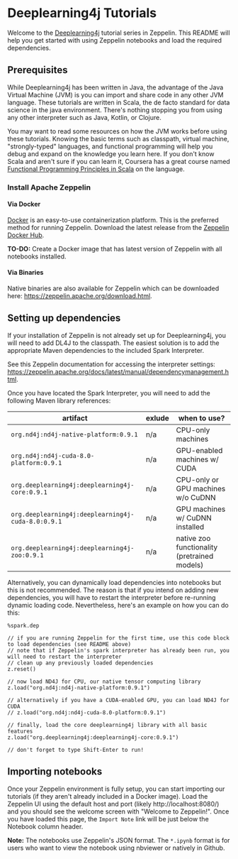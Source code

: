 Deeplearning4j Tutorials
========================

Welcome to the [Deeplearning4j](https://deeplearning4j.org/) tutorial series in Zeppelin. This README will help you get started with using Zeppelin notebooks and load the required dependencies.

## Prerequisites

While Deeplearning4j has been written in Java, the advantage of the Java Virtual Machine (JVM) is you can import and share code in any other JVM language. These tutorials are written in Scala, the de facto standard for data science in the java environment. There's nothing stopping you from using any other interpreter such as Java, Kotlin, or Clojure.

You may want to read some resources on how the JVM works before using these tutorials. Knowing the basic terms such as classpath, virtual machine, "strongly-typed" languages, and functional programming will help you debug and expand on the knowledge you learn here. If you don't know Scala and aren't sure if you can learn it, Coursera has a great course named [Functional Programming Principles in Scala](https://www.coursera.org/learn/progfun1) on the language.

### Install Apache Zeppelin

#### Via Docker

[Docker](https://www.docker.com/) is an easy-to-use containerization platform. This is the preferred method for running Zeppelin. Download the latest release from the [Zeppelin Docker Hub](https://hub.docker.com/r/apache/zeppelin/).

**TO-DO:** Create a Docker image that has latest version of Zeppelin with all notebooks installed.

#### Via Binaries

Native binaries are also available for Zeppelin which can be downloaded here: https://zeppelin.apache.org/download.html.

## Setting up dependencies

If your installation of Zeppelin is not already set up for Deeplearning4j, you will need to add DL4J to the classpath. The easiest solution is to add the appropriate Maven dependencies to the included Spark Interpreter.

See this Zeppelin documentation for accessing the interpreter settings: https://zeppelin.apache.org/docs/latest/manual/dependencymanagement.html.

Once you have located the Spark Interpreter, you will need to add the following Maven library references:

| artifact | exlude | when to use? |
|---|---|---|
| `org.nd4j:nd4j-native-platform:0.9.1` | n/a | CPU-only machines |
| `org.nd4j:nd4j-cuda-8.0-platform:0.9.1` | n/a | GPU-enabled machines w/ CUDA |
| `org.deeplearning4j:deeplearning4j-core:0.9.1` | n/a | CPU-only or GPU machines w/o CuDNN |
| `org.deeplearning4j:deeplearning4j-cuda-8.0:0.9.1` | n/a | GPU machines w/ CuDNN installed |
| `org.deeplearning4j:deeplearning4j-zoo:0.9.1` | n/a | native zoo functionality (pretrained models) |


Alternatively, you can dynamically load dependencies into notebooks but this is not recommended. The reason is that if you intend on adding new dependencies, you will have to restart the interpreter before re-running dynamic loading code. Nevertheless, here's an example on how you can do this:


```
%spark.dep

// if you are running Zeppelin for the first time, use this code block to load dependencies (see README above)
// note that if Zeppelin's spark interpreter has already been run, you will need to restart the interpreter
// clean up any previously loaded dependencies
z.reset()

// now load ND4J for CPU, our native tensor computing library
z.load("org.nd4j:nd4j-native-platform:0.9.1")

// alternatively if you have a CUDA-enabled GPU, you can load ND4J for CUDA
// z.load("org.nd4j:nd4j-cuda-8.0-platform:0.9.1")

// finally, load the core deeplearning4j library with all basic features
z.load("org.deeplearning4j:deeplearning4j-core:0.9.1")

// don't forget to type Shift-Enter to run!
```


## Importing notebooks

Once your Zeppelin environment is fully setup, you can start importing our tutorials (if they aren't already included in a Docker image). Load the Zeppelin UI using the default host and port (likely http://localhost:8080/) and you should see the welcome screen with "Welcome to Zeppelin!". Once you have loaded this page, the `Import Note` link will be just below the Notebook column header.

**Note:** The notebooks use Zeppelin's JSON format. The `*.ipynb` format is for users who want to view the notebook using nbviewer or natively in Github.
